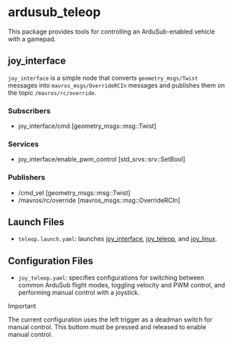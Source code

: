 # ardusub_teleop

This package provides tools for controlling an ArduSub-enabled vehicle with a
gamepad.

## joy_interface

`joy_interface` is a simple node that converts `geometry_msgs/Twist` messages
into `mavros_msgs/OverrideRCIn` messages and publishes them on the topic
`/mavros/rc/override`.

### Subscribers

* joy_interface/cmd [geometry_msgs::msg::Twist]

### Services

* joy_interface/enable_pwm_control [std_srvs::srv::SetBool]

### Publishers

* /cmd_vel [geometry_msgs::msg::Twist]
* /mavros/rc/override [mavros_msgs::msg::OverrideRCIn]

## Launch Files

* `teleop.launch.yaml`: launches [joy_interface](#joy_interface), [joy_teleop](https://github.com/ros-teleop/teleop_tools),
  and [joy_linux](https://github.com/ros-drivers/joystick_drivers/tree/ros2).

## Configuration Files

* `joy_teleop.yaml`: specifies configurations for switching between common
  ArduSub flight modes, toggling velocity and PWM control, and performing manual
  control with a joystick.

> [!IMPORTANT]
> The current configuration uses the left trigger as a deadman switch for
> manual control. This buttom must be pressed and released to enable manual
> control.
